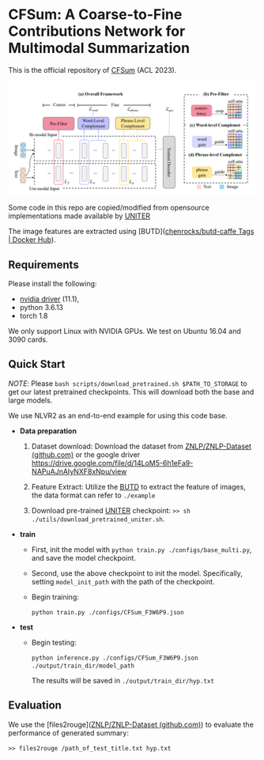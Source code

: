 # CFSum: A Coarse-to-Fine Contributions Network for Multimodal Summarization

This is the official repository of [CFSum]() (ACL 2023).

![framework](./framework.jpg)

Some code in this repo are copied/modified from opensource implementations made available by [UNITER](https://arxiv.org/abs/1909.11740)

The image features are extracted using [BUTD]([chenrocks/butd-caffe Tags | Docker Hub](https://hub.docker.com/r/chenrocks/butd-caffe)).

## Requirements

Please install the following:

  - [nvidia driver](https://docs.nvidia.com/cuda/cuda-installation-guide-linux/index.html#package-manager-installation) (11.1), 
  - python 3.6.13
  - torch 1.8


We only support Linux with NVIDIA GPUs. We test on Ubuntu 16.04 and 3090 cards.

## Quick Start

*NOTE*: Please `bash scripts/download_pretrained.sh $PATH_TO_STORAGE` to get our latest pretrained
checkpoints. This will download both the base and large models.

We use NLVR2 as an end-to-end example for using this code base.

* **Data preparation**

  1. Dataset download: Download the dataset from [ZNLP/ZNLP-Dataset (github.com)](https://github.com/ZNLP/ZNLP-Dataset) or the google driver https://drive.google.com/file/d/14LoM5-6h1eFa9-NAPuAJnAIyNXF8xNpu/view

  2. Feature Extract: Utilize the [BUTD](https://hub.docker.com/r/chenrocks/butd-caffe) to extract the feature of images, the data format can refer to `./example`

  3. Download pre-trained [UNITER](https://github.com/ChenRocks/UNITER) checkpoint: `>> sh ./utils/download_pretrained_uniter.sh`. 

* **train**

  * First, init the model with `python train.py ./configs/base_multi.py`, and save the model checkpoint.

  * Second, use the above checkpoint to init the model. Specifically, setting `model_init_path` with the path of the checkpoint.

  * Begin training:

    ```
    python train.py ./configs/CFSum_F3W6P9.json
    ```

* **test**

  * Begin testing:

    ```
    python inference.py ./configs/CFSum_F3W6P9.json ./output/train_dir/model_path
    ```

    The results will be saved in `./output/train_dir/hyp.txt`



## Evaluation

We use the [files2rouge]([ZNLP/ZNLP-Dataset (github.com)](https://github.com/pltrdy/files2rouge)) to evaluate the performance of generated summary:

```
>> files2rouge /path_of_test_title.txt hyp.txt
```



